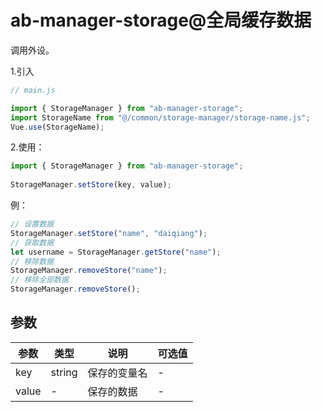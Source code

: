# ab-manager-storage@全局缓存数据

调用外设。

1.引入

```js
// main.js

import { StorageManager } from "ab-manager-storage";
import StorageName from "@/common/storage-manager/storage-name.js";
Vue.use(StorageName);
```

2.使用：

```js
import { StorageManager } from "ab-manager-storage";
    
StorageManager.setStore(key, value);
```

例：

```js
// 设置数据
StorageManager.setStore("name", "daiqiang");
// 获取数据
let username = StorageManager.getStore("name");
// 移除数据
StorageManager.removeStore("name");
// 移除全部数据
StorageManager.removeStore();
```



## 参数

| 参数     | 类型 | 说明 | 可选值 |
| -------- | --- | --- | --- |
| key | string | 保存的变量名 | - |
| value | - | 保存的数据 | - |